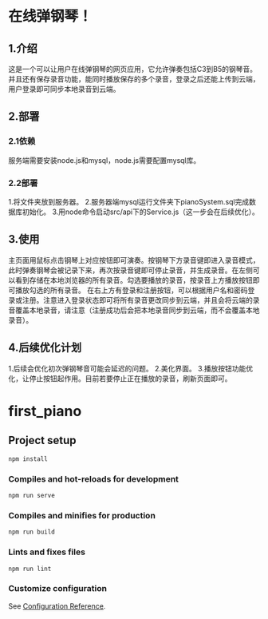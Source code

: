 # 在线弹钢琴！

## 1.介绍
这是一个可以让用户在线弹钢琴的网页应用，它允许弹奏包括C3到B5的钢琴音。并且还有保存录音功能，能同时播放保存的多个录音，登录之后还能上传到云端，用户登录即可同步本地录音到云端。

## 2.部署
### 2.1依赖
服务端需要安装node.js和mysql，node.js需要配置mysql库。
### 2.2部署
1.将文件夹放到服务器。
2.服务器端mysql运行文件夹下pianoSystem.sql完成数据库初始化。
3.用node命令启动src/api下的Service.js（这一步会在后续优化）。

## 3.使用
主页面用鼠标点击钢琴上对应按钮即可演奏。按钢琴下方录音键即进入录音模式，此时弹奏钢琴会被记录下来，再次按录音键即可停止录音，并生成录音。在左侧可以看到存储在本地浏览器的所有录音。勾选要播放的录音，按录音上方播放按钮即可播放勾选的所有录音。
在右上方有登录和注册按钮，可以根据用户名和密码登录或注册。注意进入登录状态即可将所有录音更改同步到云端，并且会将云端的录音覆盖本地录音，请注意（注册成功后会把本地录音同步到云端，而不会覆盖本地录音）。

## 4.后续优化计划
1.后续会优化初次弹钢琴音可能会延迟的问题。
2.美化界面。
3.播放按钮功能优化，让停止按钮起作用。目前若要停止正在播放的录音，刷新页面即可。
# first_piano

## Project setup
```
npm install
```

### Compiles and hot-reloads for development
```
npm run serve
```

### Compiles and minifies for production
```
npm run build
```

### Lints and fixes files
```
npm run lint
```

### Customize configuration
See [Configuration Reference](https://cli.vuejs.org/config/).
